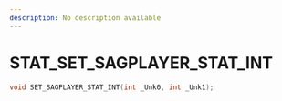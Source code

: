 ```yaml
---
description: No description available 
---
```


# STAT\_SET_SAGPLAYER_STAT_INT

```cpp
void SET_SAGPLAYER_STAT_INT(int _Unk0, int _Unk1);
```